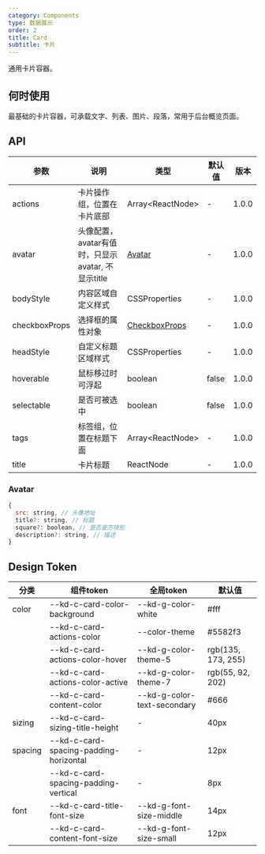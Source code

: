 ```yaml
---
category: Components
type: 数据展示
order: 2
title: Card
subtitle: 卡片
---
```


通用卡片容器。

## 何时使用

最基础的卡片容器，可承载文字、列表、图片、段落，常用于后台概览页面。

## API

| 参数 | 说明 | 类型 | 默认值 | 版本 |
| --- | --- | --- | --- | --- |
| actions | 卡片操作组，位置在卡片底部 | Array&lt;ReactNode> | - | 1.0.0 |
| avatar | 头像配置，avatar有值时，只显示avatar, 不显示title | [Avatar](#Avatar) | - | 1.0.0 |
| bodyStyle | 内容区域自定义样式 | CSSProperties | - | 1.0.0 |
| checkboxProps | 选择框的属性对象 | [CheckboxProps](/components/checkbox/#API) | - | 1.0.0 |
| headStyle | 自定义标题区域样式 | CSSProperties | - | 1.0.0 |
| hoverable | 鼠标移过时可浮起 | boolean | false | 1.0.0 |
| selectable | 是否可被选中 | boolean | false | 1.0.0 |
| tags | 标签组，位置在标题下面 | Array&lt;ReactNode> | - | 1.0.0 |
| title | 卡片标题 | ReactNode | - | 1.0.0 |

### Avatar
```js
{
  src: string, // 头像地址
  title?: string, // 标题
  square?: boolean, // 是否是方块形
  description?: string, // 描述
}
```

## Design Token

| 分类 | 组件token | 全局token | 默认值 |
| --- | --- | --- | --- |
| color | --kd-c-card-color-background | --kd-g-color-white | #fff |
|  | --kd-c-card-actions-color | --color-theme | #5582f3 |
|  | --kd-c-card-actions-color-hover | --kd-g-color-theme-5 | rgb(135, 173, 255) |
|  | --kd-c-card-actions-color-active | --kd-g-color-theme-7 | rgb(55, 92, 202) |
|  | --kd-c-card-content-color | --kd-g-color-text-secondary | #666 |
| sizing | --kd-c-card-sizing-title-height | - | 40px |
| spacing | --kd-c-card-spacing-padding-horizontal | - | 12px |
|  | --kd-c-card-spacing-padding-vertical | - | 8px |
| font | --kd-c-card-title-font-size | --kd-g-font-size-middle | 14px |
|  | --kd-c-card-content-font-size | --kd-g-font-size-small | 12px |
